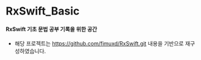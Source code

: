 # RxSwift_Basic

#### RxSwift 기초 문법 공부 기록을 위한 공간

- 해당 프로젝트는 https://github.com/fimuxd/RxSwift.git 내용을 기반으로 재구성하였습니다.
